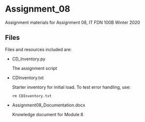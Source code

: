 # Assignment_08
Assignment materials for Assignment 08, IT FDN 100B Winter 2020

## Files

Files and resources included are:

- CD_Inventory.py

  The assignment script
  
- CDInventory.txt

  Starter inventory for initial load. To test error handling, use:
  
      rm CDInventory.txt

- Assignment08_Documentation.docx
  
  Knowledge document for Module 8
